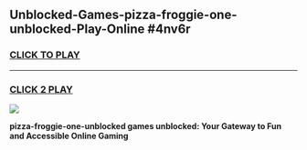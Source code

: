 
## Unblocked-Games-pizza-froggie-one-unblocked-Play-Online #4nv6r
<h3>
<a href="https://news.freeplayer.one?title=pizza-froggie-one-unblocked&ref=3">CLICK TO PLAY</a></h3>
<hr>

<h3>
<a href="https://news.freeplayer.one?title=pizza-froggie-one-unblocked&ref=3">CLICK 2 PLAY</a>
  
</h3>

<a href="https://news.freeplayer.one?title=pizza-froggie-one-unblocked&ref=3"><img src="https://clearcache.store/games.png"></a>


**pizza-froggie-one-unblocked games unblocked: Your Gateway to Fun and Accessible Online Gaming**
